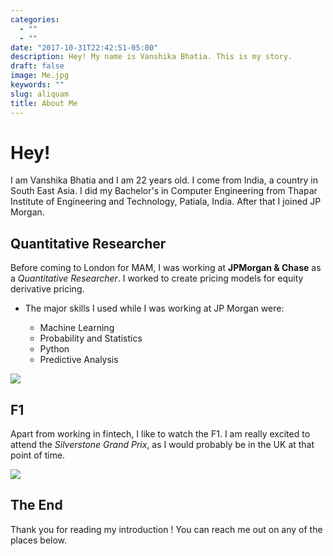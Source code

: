 ```yaml
---
categories:
  - ""
  - ""
date: "2017-10-31T22:42:51-05:00"
description: Hey! My name is Vanshika Bhatia. This is my story.
draft: false
image: Me.jpg
keywords: ""
slug: aliquam
title: About Me
---
```


# Hey!

I am Vanshika Bhatia and I am 22 years old. I come from India, a country in South East Asia. I did my Bachelor's in Computer Engineering from Thapar Institute of Engineering and Technology, Patiala, India. After that I joined JP Morgan.

## Quantitative Researcher

Before coming to London for MAM, I was working at **JPMorgan & Chase** as a *Quantitative Researcher*. I worked to create pricing models for equity derivative pricing. 

* The major skills I used while I was working at JP Morgan were:

    + Machine Learning
    + Probability and Statistics
    + Python
    + Predictive Analysis

![](https://blog.optimalworkshop.com/wp-content/uploads/2020/03/A-beginners-guide-to-qualitative-and-quantitative-research.png)


## F1

Apart from working in fintech, I like to watch the F1. I am really excited to attend the *Silverstone Grand Prix*, as I would probably be in the UK at that point of time.

![](https://www.formula1.com/content/dam/fom-website/manual/Misc/2022manual/2022Races/AustralianGP/Sunday/GettyImages-1239881348.jpg.transform/9col-retina/image.jpg)

## The End

Thank you for reading my introduction ! You can reach me out on any of the places below.

